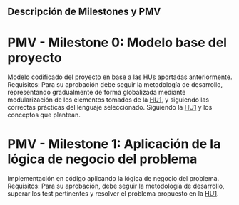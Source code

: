  ## Descripción de Milestones y PMV

# PMV - Milestone 0: Modelo base del proyecto
Modelo codificado del proyecto en base a las HUs aportadas anteriormente.
Requisitos: Para su aprobación debe seguir la metodología de desarrollo, representando gradualmente de forma globalizada mediante modularización de los elementos tomados de la [HU1](HU.md), y siguiendo las correctas prácticas del lenguaje seleccionado.
Siguiendo la [HU1](HU.md) y los conceptos que plantean.

# PMV - Milestone 1: Aplicación de la lógica de negocio del problema
Implementación en código aplicando la lógica de negocio del problema. 
Requisitos: Para su aprobación, debe seguir la metodología de desarrollo, superar los test pertinentes y resolver el problema propuesto en la [HU1](HU.md).

